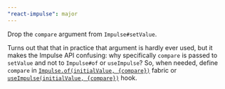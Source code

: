```yaml
---
"react-impulse": major
---
```


Drop the `compare` argument from `Impulse#setValue`.

Turns out that that in practice that argument is hardly ever used, but it makes the Impulse API confusing: why specifically `compare` is passed to `setValue` and not to `Impulse#of` or `useImpulse`?
So, when needed, define `compare` in [`Impulse.of(initialValue, {compare})`](./#impulseof) fabric or [`useImpulse(initialValue, {compare})`](./#useimpulse) hook.
